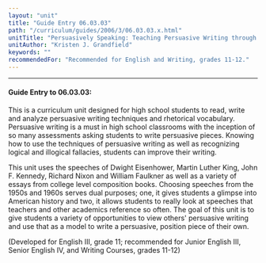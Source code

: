 ```yaml
---
layout: "unit"
title: "Guide Entry 06.03.03"
path: "/curriculum/guides/2006/3/06.03.03.x.html"
unitTitle: "Persuasively Speaking: Teaching Persuasive Writing through Great American Speeches"
unitAuthor: "Kristen J. Grandfield"
keywords: ""
recommendedFor: "Recommended for English and Writing, grades 11-12."
---
```

<body>
<hr/>
<h4>
Guide Entry to 06.03.03:
</h4>
<p>
This is a curriculum unit designed for high school students to read, write and analyze persuasive writing techniques and rhetorical vocabulary. Persuasive writing is a must in high school classrooms with the inception of so many assessments asking students to write persuasive pieces. Knowing how to use the techniques of persuasive writing as well as recognizing logical and illogical fallacies, students can improve their writing.
</p>
<p>
This unit uses the speeches of Dwight Eisenhower, Martin Luther King, John F. Kennedy, Richard Nixon and William Faulkner as well as a variety of essays from college level composition books. Choosing speeches from the 1950s and 1960s serves dual purposes; one, it gives students a glimpse into American history and two, it allows students to really look at speeches that teachers and other academics reference so often. The goal of this unit is to give students a variety of opportunities to view others' persuasive writing and use that as a model to write a persuasive, position piece of their own.
</p>
<p>
(Developed for English III, grade 11; recommended for Junior English III, Senior English IV, and Writing Courses, grades 11-12)
</p>
</body>
